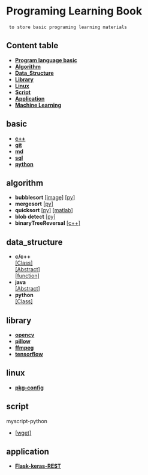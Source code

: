 # Programing Learning Book 

` to store basic programing learning materials`

## Content table  
- **[Program language basic](#basic)**  
- **[Algorithm](#algorithm)**  
- **[Data_Structure](#data_structure)**  
- **[Library](#library)**  
- **[Linux](#linux)**  
- **[Script](#script)**  
- **[Application](#application)**  
- **[Machine Learning](./machine_learning/machine_learning.md)**  

## basic  
- **[c++](./language/C++.md)**  
- **[git](./language/Git-note.md)**  
- **[md](./language/markdown.md)**
- **[sql](./language/database/sql.md)**
- **[python](./language/python.md)**

## algorithm  
- **bubblesort**
[[image]](./files/imagelist.md#blob)
[[py]](./algorithm/python/_bubblesort.py)
- **mergesort**
[[py]](./algorithm/python/_mergesort.py)
- **quicksort**
[[py]](./algorithm/python/_quicksort.py)
[[matlab]](./algorithm/matlab/_quicksrot.py)
- **blob detect**
[[py]](./algorithm/python/_blob_detect.py)
- **binaryTreeReversal**
[[c++]](./algorithm/c++/binaryTreeReversal.cpp)

## data_structure
- **c/c++**  
[[Class]](./data_structure/C_C++/typedef.md)  
[[Abstract]](./data_structure/C_C++/abstract.md)  
[[function]](./data_structure/C_C++/void_const.md)  
- **java**  
[[Abstract]](./data_structure/java/abstract_interface.md)
- **python**  
[[Class]](./data_structure/python/class.md)  

## library 
- **[opencv](./library/opencv.md)**  
- **[pillow](./library/pillow.md)**  
- **[ffmpeg](./library/ffmpeg.md)**  
- **[tensorflow](./library/tensorflow.md)**  

## linux 
- **[pkg-config](./linux/pkg-config.md)**  

## script  
myscript-python
- [[wget]](./script/wget.py)

## application  
- **[Flask-keras-REST](./application/flask_keras_rest.md)**  